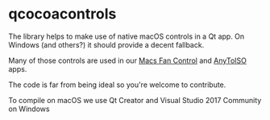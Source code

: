 # qcocoacontrols

The library helps to make use of native macOS controls in a Qt app. On Windows (and others?) it should provide a decent fallback.

Many of those controls are used in our [Macs Fan Control](https://crystalidea.com/anytoiso) and [AnyToISO](https://crystalidea.com/macs-fan-control) apps.

The code is far from being ideal so you're welcome to contribute.

To compile on macOS we use Qt Creator and Visual Studio 2017 Community on Windows

